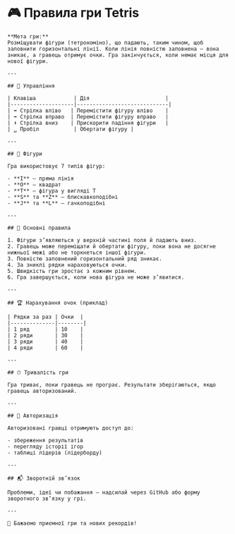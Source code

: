 # 🎮 Правила гри Tetris

    **Мета гри:**  
    Розміщувати фігури (тетрономіно), що падають, таким чином, щоб заповнити горизонтальні лінії. Коли лінія повністю заповнена — вона зникає, а гравець отримує очки. Гра закінчується, коли немає місця для нової фігури.
    
    ---
    
    ## 🔧 Управління
    
    | Клавіша            | Дія                        |
    |--------------------|-----------------------------|
    | ⬅️ Стрілка вліво   | Перемістити фігуру вліво    |
    | ➡️ Стрілка вправо  | Перемістити фігуру вправо   |
    | ⬇️ Стрілка вниз    | Прискорити падіння фігури   |
    | ␣ Пробіл           | Обертати фігуру |
    
    ---
    
    ## 🧱 Фігури
    
    Гра використовує 7 типів фігур:
    
    - **I** — пряма лінія  
    - **O** — квадрат  
    - **T** — фігура у вигляді Т  
    - **S** та **Z** — блискавкоподібні  
    - **J** та **L** — гачкоподібні
    
    ---
    
    ## 🧠 Основні правила
    
    1. Фігури з’являються у верхній частині поля й падають вниз.
    2. Гравець може переміщати й обертати фігуру, поки вона не досягне нижньої межі або не торкнеться іншої фігури.
    3. Повністю заповнений горизонтальний ряд зникає.
    4. За зниклі рядки нараховуються очки.
    5. Швидкість гри зростає з кожним рівнем.
    6. Гра завершується, коли нова фігура не може з’явитися.
    
    ---
    
    ## 🏆 Нарахування очок (приклад)
    
    | Рядки за раз | Очки  |
    |--------------|--------|
    | 1 ряд        | 10    |
    | 2 ряди       | 30    |
    | 3 ряди       | 40    |
    | 4 ряди       | 60    |
    
    ---
    
    ## ⏱ Тривалість гри
    
    Гра триває, поки гравець не програє. Результати зберігаються, якщо гравець авторизований.
    
    ---
    
    ## 🔐 Авторизація
    
    Авторизовані гравці отримують доступ до:
    
    - збереження результатів
    - перегляду історії ігор
    - таблиці лідерів (лідерборду)
    
    ---
    
    ## 📬 Зворотній зв’язок
    
    Проблеми, ідеї чи побажання — надсилай через GitHub або форму зворотного зв’язку у грі.
    
    ---
    
    🎉 Бажаємо приємної гри та нових рекордів!

